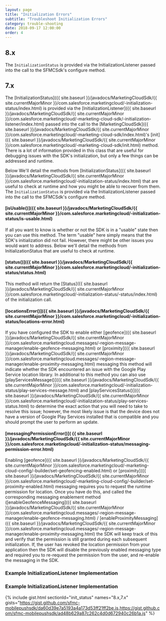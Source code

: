 ```yaml
---
layout: page
title: "Initialization Errors"
subtitle: "Troubleshoot Initialization Errors"
category: trouble-shooting
date: 2018-09-17 12:00:00
order: 4
---
```

## 8.x
The `InitializationStatus` is provided via the InitializationListener passed into the call to the SFMCSdk's configure method.

## 7.x
The [InitializationStatus]({{ site.baseurl }}/javadocs/MarketingCloudSdk/{{ site.currentMajorMinor }}/com.salesforce.marketingcloud/-initialization-status/index.html) is provided via the [InitializationListener]({{ site.baseurl }}/javadocs/MarketingCloudSdk/{{ site.currentMajorMinor }}/com.salesforce.marketingcloud/-marketing-cloud-sdk/-initialization-listener/index.html) passed into the call to the [MarketingCloudSdk]({{ site.baseurl }}/javadocs/MarketingCloudSdk/{{ site.currentMajorMinor }}/com.salesforce.marketingcloud/-marketing-cloud-sdk/index.html)'s [init]({{ site.baseurl }}/javadocs/MarketingCloudSdk/{{ site.currentMajorMinor }}/com.salesforce.marketingcloud/-marketing-cloud-sdk/init.html) method.  There is a lot of information provided in this class that are useful for debugging issues with the SDK's initialization, but only a few things can be addressed and runtime.

Below We'll detail the methods from [InitializationStatus]({{ site.baseurl }}/javadocs/MarketingCloudSdk/{{ site.currentMajorMinor }}/com.salesforce.marketingcloud/-initialization-status/index.html) that are useful to check at runtime and how you might be able to recover from them.
The `InitializationStatus` is provided via the InitializationListener passed into the call to the SFMCSdk's configure method.

#### [isUsable()]({{ site.baseurl }}/javadocs/MarketingCloudSdk/{{ site.currentMajorMinor }}/com.salesforce.marketingcloud/-initialization-status/is-usable.html)

If all you want to know is whether or not the SDK is in a "usable" state then you can use this method.  The term "usable" here simply means that the SDK's initialization did not fail.  However, there might be other issues you would want to address.
Below we'll detail the methods from InitializationStatus that are useful to check at runtime.

#### [status()]({{ site.baseurl }}/javadocs/MarketingCloudSdk/{{ site.currentMajorMinor }}/com.salesforce.marketingcloud/-initialization-status/status.html)

This method will return the [Status]({{ site.baseurl }}/javadocs/MarketingCloudSdk/{{ site.currentMajorMinor }}/com.salesforce.marketingcloud/-initialization-status/-status/index.html) of the initialization call.

#### [locationsError()]({{ site.baseurl }}/javadocs/MarketingCloudSdk/{{ site.currentMajorMinor }}/com.salesforce.marketingcloud/-initialization-status/locations-error.html)

If you have configured the SDK to enable either [geofence]({{ site.baseurl }}/javadocs/MarketingCloudSdk/{{ site.currentMajorMinor }}/com.salesforce.marketingcloud.messages/-region-message-manager/enable-geofence-messaging.html) or [proximity]({{ site.baseurl }}/javadocs/MarketingCloudSdk/{{ site.currentMajorMinor }}/com.salesforce.marketingcloud.messages/-region-message-manager/enable-proximity-messaging.html) messaging this method will indicate whether the SDK encountered an issue with the Google Play Service location library.  In additional to this method you can also use [playServicesMessage()]({{ site.baseurl }}/javadocs/MarketingCloudSdk/{{ site.currentMajorMinor }}/com.salesforce.marketingcloud/-initialization-status/play-services-message.html) and [playServicesStatus()]({{ site.baseurl }}/javadocs/MarketingCloudSdk/{{ site.currentMajorMinor }}/com.salesforce.marketingcloud/-initialization-status/play-services-status.html) to determine the exact action that you will need to take to resolve this issue; however, the most likely issue is that the device does not have a version of Google Play Services installed that is compatible and you should prompt the user to perform an update.

#### [messagingPermissionError()]( {{ site.baseurl }}/javadocs/MarketingCloudSdk/{{ site.currentMajorMinor }}/com.salesforce.marketingcloud/-initialization-status/messaging-permission-error.html)

Enabling [geofence]({{ site.baseurl }}/javadocs/MarketingCloudSdk/{{ site.currentMajorMinor }}/com.salesforce.marketingcloud/-marketing-cloud-config/-builder/set-geofencing-enabled.html) or [proximity]({{ site.baseurl }}/javadocs/MarketingCloudSdk/{{ site.currentMajorMinor }}/com.salesforce.marketingcloud/-marketing-cloud-config/-builder/set-proximity-enabled.html)  messaging requires you to request the runtime permission for location.  Once you have do this, and called the corresponding messaging enablement method ([enableGeofenceMessaging]({{ site.baseurl }}/javadocs/MarketingCloudSdk/{{ site.currentMajorMinor }}/com.salesforce.marketingcloud.messages/-region-message-manager/enable-geofence-messaging.html) / [enableProximityMessaging]({{ site.baseurl }}/javadocs/MarketingCloudSdk/{{ site.currentMajorMinor }}/com.salesforce.marketingcloud.messages/-region-message-manager/enable-proximity-messaging.html) the SDK will keep track of this and verify that the permission is still granted during each subsequent initialization.  If, the user has revoked the location permission from your application then the SDK will disable the previously enabled messaging type and required you to re-request the permission from the user, and re-enable the messaging in the SDK.

### Example InitializationListener Implementation

### Example InitializationListener Implementation

{% include gist.html sectionId="init_status" names="8.x,7.x" gists="https://gist.github.com/sfmc-mobilepushsdk/da60d39e7a5193a4a173d53ff21ff2be.js,https://gist.github.com/sfmc-mobilepushsdk/ad48b629a87c262c4d0d672940c26b1a.js" %}
